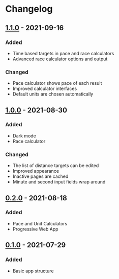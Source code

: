 # Changelog

## [1.1.0] - 2021-09-16

### Added
- Time based targets in pace and race calculators
- Advanced race calculator options and output

### Changed
- Pace calculator shows pace of each result
- Improved calculator interfaces
- Default units are chosen automatically

## [1.0.0] - 2021-08-30

### Added
- Dark mode
- Race calculator

### Changed
- The list of distance targets can be edited
- Improved appearance
- Inactive pages are cached
- Minute and second input fields wrap around

## [0.2.0] - 2021-08-18

### Added
- Pace and Unit Calculators
- Progressive Web App

## [0.1.0] - 2021-07-29

### Added
- Basic app structure

[1.1.0]: https://github.com/ashermorgan/running-tools/releases/tag/1.1.0
[1.0.0]: https://github.com/ashermorgan/running-tools/releases/tag/1.0.0
[0.2.0]: https://github.com/ashermorgan/running-tools/releases/tag/0.2.0
[0.1.0]: https://github.com/ashermorgan/running-tools/releases/tag/0.1.0
